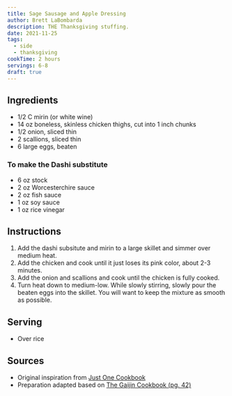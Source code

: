 ```yaml
---
title: Sage Sausage and Apple Dressing
author: Brett LaBombarda
description: THE Thanksgiving stuffing.
date: 2021-11-25
tags:
  - side
  - thanksgiving
cookTime: 2 hours
servings: 6-8
draft: true
---
```


## Ingredients
- 1/2 C mirin (or white wine)
- 14 oz boneless, skinless chicken thighs, cut into 1 inch chunks
- 1/2 onion, sliced thin
- 2 scallions, sliced thin
- 6 large eggs, beaten

### To make the Dashi substitute
- 6 oz stock
- 2 oz Worcesterchire sauce
- 2 oz fish sauce
- 1 oz soy sauce
- 1 oz rice vinegar

## Instructions
1. Add the dashi subsitute and mirin to a large skillet and simmer over medium heat.
2. Add the chicken and cook until it just loses its pink color, about 2-3 minutes.
3. Add the onion and scallions and cook until the chicken is fully cooked.
4. Turn heat down to medium-low. While slowly stirring, slowly pour the beaten eggs into the skillet. You will want to keep the mixture as smooth as possible.

## Serving
- Over rice

## Sources
- Original inspiration from [Just One Cookbook](https://www.justonecookbook.com/oyakodon/)
- Preparation adapted based on [The Gaijin Cookbook (pg. 42)](https://www.goodreads.com/en/book/show/43230870-the-gaijin-cookbook)